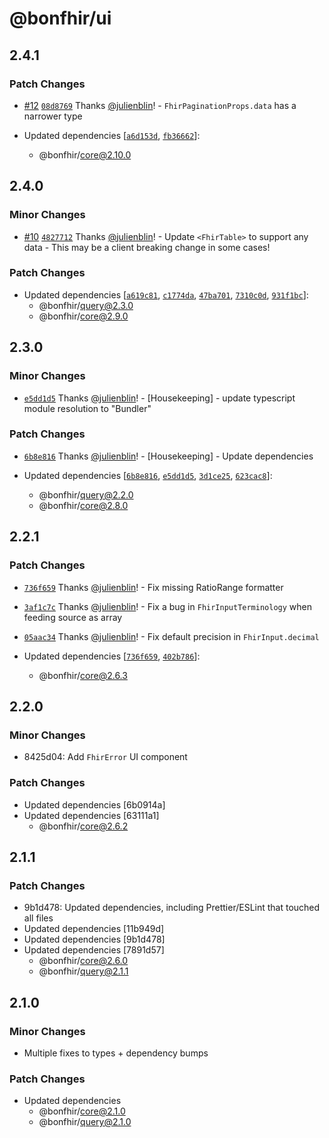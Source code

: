 # @bonfhir/ui

## 2.4.1

### Patch Changes

- [#12](https://github.com/bonfhir/bonfhir2/pull/12) [`08d8769`](https://github.com/bonfhir/bonfhir2/commit/08d87692947452ce333cddb38478b69d691ce6ee) Thanks [@julienblin](https://github.com/julienblin)! - `FhirPaginationProps.data` has a narrower type

- Updated dependencies [[`a6d153d`](https://github.com/bonfhir/bonfhir2/commit/a6d153d45dca46606357d8dcb79c822ecf754504), [`fb36662`](https://github.com/bonfhir/bonfhir2/commit/fb36662acfd6fb62356aa932fff75860671e63b8)]:
  - @bonfhir/core@2.10.0

## 2.4.0

### Minor Changes

- [#10](https://github.com/bonfhir/bonfhir2/pull/10) [`4827712`](https://github.com/bonfhir/bonfhir2/commit/4827712518abb96db41027e367f5def2cae8fa07) Thanks [@julienblin](https://github.com/julienblin)! - Update `<FhirTable>` to support any data - This may be a client breaking change in some cases!

### Patch Changes

- Updated dependencies [[`a619c81`](https://github.com/bonfhir/bonfhir2/commit/a619c81355406a75917b4ad5122223621b287673), [`c1774da`](https://github.com/bonfhir/bonfhir2/commit/c1774da720175e1131919fd16faa79a402aac6ea), [`47ba701`](https://github.com/bonfhir/bonfhir2/commit/47ba7010975779d8761e9cf3773764f0fb5e1232), [`7310c0d`](https://github.com/bonfhir/bonfhir2/commit/7310c0d07e95b82edde9b5662d76afcfbd04a868), [`931f1bc`](https://github.com/bonfhir/bonfhir2/commit/931f1bcf67b03eca749d7291cdb25274a4e9ade8)]:
  - @bonfhir/query@2.3.0
  - @bonfhir/core@2.9.0

## 2.3.0

### Minor Changes

- [`e5dd1d5`](https://github.com/bonfhir/bonfhir2/commit/e5dd1d5411f4ae68ecff706f2f0277ab766e7aac) Thanks [@julienblin](https://github.com/julienblin)! - [Housekeeping] - update typescript module resolution to "Bundler"

### Patch Changes

- [`6b8e816`](https://github.com/bonfhir/bonfhir2/commit/6b8e8164afea6c06de22bf8e1313b29057a9ff6e) Thanks [@julienblin](https://github.com/julienblin)! - [Housekeeping] - Update dependencies

- Updated dependencies [[`6b8e816`](https://github.com/bonfhir/bonfhir2/commit/6b8e8164afea6c06de22bf8e1313b29057a9ff6e), [`e5dd1d5`](https://github.com/bonfhir/bonfhir2/commit/e5dd1d5411f4ae68ecff706f2f0277ab766e7aac), [`3d1ce25`](https://github.com/bonfhir/bonfhir2/commit/3d1ce25cbc26d6b272f1388fd3210abea52ac50e), [`623cac8`](https://github.com/bonfhir/bonfhir2/commit/623cac852d3f84ff5209282069a0d1d95a8b30cc)]:
  - @bonfhir/query@2.2.0
  - @bonfhir/core@2.8.0

## 2.2.1

### Patch Changes

- [`736f659`](https://github.com/bonfhir/bonfhir2/commit/736f6599e8ed28b1264923f8e7222aec24d79dd4) Thanks [@julienblin](https://github.com/julienblin)! - Fix missing RatioRange formatter

- [`3af1c7c`](https://github.com/bonfhir/bonfhir2/commit/3af1c7ce7d57d54046b65510318599f3b8940b37) Thanks [@julienblin](https://github.com/julienblin)! - Fix a bug in `FhirInputTerminology` when feeding source as array

- [`05aac34`](https://github.com/bonfhir/bonfhir2/commit/05aac34fd21f8562481b219ff8dbfede7ae76d66) Thanks [@julienblin](https://github.com/julienblin)! - Fix default precision in `FhirInput.decimal`

- Updated dependencies [[`736f659`](https://github.com/bonfhir/bonfhir2/commit/736f6599e8ed28b1264923f8e7222aec24d79dd4), [`402b786`](https://github.com/bonfhir/bonfhir2/commit/402b786446ecca8876a7ed08e736988cf2fa2317)]:
  - @bonfhir/core@2.6.3

## 2.2.0

### Minor Changes

- 8425d04: Add `FhirError` UI component

### Patch Changes

- Updated dependencies [6b0914a]
- Updated dependencies [63111a1]
  - @bonfhir/core@2.6.2

## 2.1.1

### Patch Changes

- 9b1d478: Updated dependencies, including Prettier/ESLint that touched all files
- Updated dependencies [11b949d]
- Updated dependencies [9b1d478]
- Updated dependencies [7891d57]
  - @bonfhir/core@2.6.0
  - @bonfhir/query@2.1.1

## 2.1.0

### Minor Changes

- Multiple fixes to types + dependency bumps

### Patch Changes

- Updated dependencies
  - @bonfhir/core@2.1.0
  - @bonfhir/query@2.1.0
